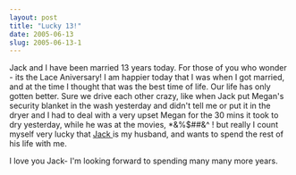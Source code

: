 ```yaml
---
layout: post
title: "Lucky 13!"
date: 2005-06-13
slug: 2005-06-13-1
---
```


Jack and I have been married 13 years today.  For those of you who wonder - its the Lace Aniversary! I am happier today that I was when I got married, and at the time I thought that was the best time of life.  Our life has only gotten better.  Sure we drive each other crazy, like when Jack put Megan&apos;s security blanket in the wash yesterday and didn&apos;t tell me or put it in the dryer and I had to deal with a very upset Megan for the 30 mins it took to dry yesterday, while he was at the movies, *&%$##&^ !  but really I count myself very lucky that  [ Jack ](http://www.muttmansion.com/ds) is my husband, and wants to spend the rest of his life with me.


I love you Jack- I&apos;m looking forward to spending many many more years.




